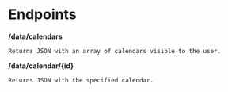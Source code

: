# Endpoints

**/data/calendars**
```
Returns JSON with an array of calendars visible to the user.
```

**/data/calendar/\{id}**
```
Returns JSON with the specified calendar.
```